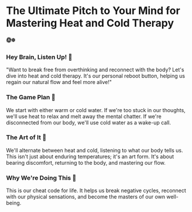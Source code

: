 # The Ultimate Pitch to Your Mind for Mastering Heat and Cold Therapy

**🌞❄️**

### **Hey Brain, Listen Up! 🧠**

"Want to break free from overthinking and reconnect with the body? Let's dive into heat and cold therapy. It's our personal reboot button, helping us regain our natural flow and feel more alive!"

### **The Game Plan 🎯**

We start with either warm or cold water. If we're too stuck in our thoughts, we'll use heat to relax and melt away the mental chatter. If we're disconnected from our body, we'll use cold water as a wake-up call.

### **The Art of It 🎨**

We'll alternate between heat and cold, listening to what our body tells us. This isn't just about enduring temperatures; it's an art form. It's about bearing discomfort, returning to the body, and mastering our flow.

### **Why We're Doing This 🌟**

This is our cheat code for life. It helps us break negative cycles, reconnect with our physical sensations, and become the masters of our own well-being.